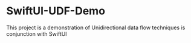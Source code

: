 # SwiftUI-UDF-Demo
This project is a demonstration of Unidirectional data flow techniques is conjunction with SwiftUI
